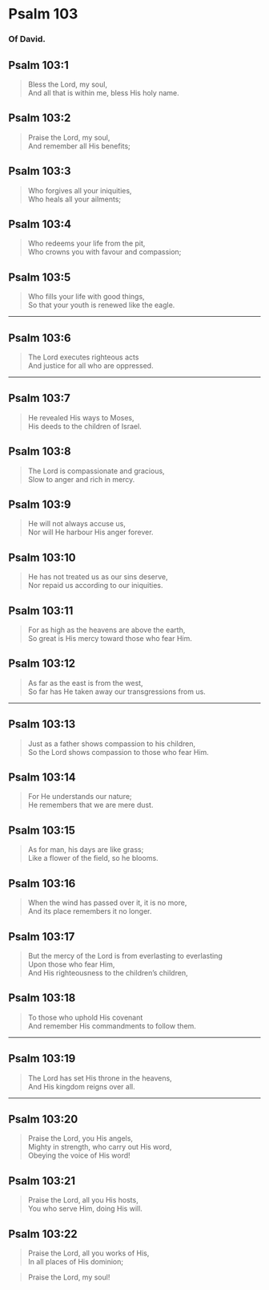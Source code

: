 # Psalm 103

### Of David.

## Psalm 103:1

> Bless the Lord, my soul,  
> And all that is within me, bless His holy name.

## Psalm 103:2

> Praise the Lord, my soul,  
> And remember all His benefits;

## Psalm 103:3

> Who forgives all your iniquities,  
> Who heals all your ailments;

## Psalm 103:4

> Who redeems your life from the pit,  
> Who crowns you with favour and compassion;

## Psalm 103:5

> Who fills your life with good things,  
> So that your youth is renewed like the eagle.

---

## Psalm 103:6

> The Lord executes righteous acts  
> And justice for all who are oppressed.

---

## Psalm 103:7

> He revealed His ways to Moses,  
> His deeds to the children of Israel.

## Psalm 103:8

> The Lord is compassionate and gracious,  
> Slow to anger and rich in mercy.

## Psalm 103:9

> He will not always accuse us,  
> Nor will He harbour His anger forever.

## Psalm 103:10

> He has not treated us as our sins deserve,  
> Nor repaid us according to our iniquities.

## Psalm 103:11

> For as high as the heavens are above the earth,  
> So great is His mercy toward those who fear Him.

## Psalm 103:12

> As far as the east is from the west,  
> So far has He taken away our transgressions from us.

---

## Psalm 103:13

> Just as a father shows compassion to his children,  
> So the Lord shows compassion to those who fear Him.

## Psalm 103:14

> For He understands our nature;  
> He remembers that we are mere dust.

## Psalm 103:15

> As for man, his days are like grass;  
> Like a flower of the field, so he blooms.

## Psalm 103:16

> When the wind has passed over it, it is no more,  
> And its place remembers it no longer.

## Psalm 103:17

> But the mercy of the Lord is from everlasting to everlasting  
> Upon those who fear Him,  
> And His righteousness to the children’s children,

## Psalm 103:18

> To those who uphold His covenant  
> And remember His commandments to follow them.

---

## Psalm 103:19

> The Lord has set His throne in the heavens,  
> And His kingdom reigns over all.

---

## Psalm 103:20

> Praise the Lord, you His angels,  
> Mighty in strength, who carry out His word,  
> Obeying the voice of His word!

## Psalm 103:21

> Praise the Lord, all you His hosts,  
> You who serve Him, doing His will.

## Psalm 103:22

> Praise the Lord, all you works of His,  
> In all places of His dominion;

> Praise the Lord, my soul!
